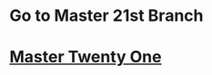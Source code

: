 <h1>Go to Master 21st Branch</h1>
<h1><a href= 'https://github.com/AvinandanBose/FlashChat_Flutter_x_Firebase_Cloud_Firestore_Updates/tree/master_twentyone'>Master Twenty One</a></h1>
